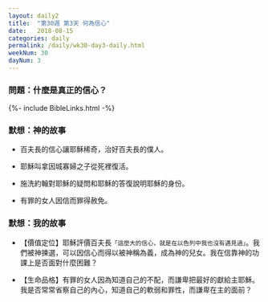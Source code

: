 ```yaml
---
layout: daily2
title:  "第30週 第3天 何為信心"
date:   2018-08-15
categories: daily
permalink: /daily/wk30-day3-daily.html
weekNum: 30
dayNum: 3
---
```

### 問題：什麼是真正的信心？

{%- include BibleLinks.html -%}

### 默想：神的故事 
+ 百夫長的信心讓耶穌稀奇，治好百夫長的僕人。

+ 耶穌叫拿因城寡婦之子從死裡復活。

+ 施洗約翰對耶穌的疑問和耶穌的答復說明耶穌的身份。

+ 有罪的女人因信而罪得赦免。

### 默想：我的故事
+ 【價值定位】耶穌評價百夫長`「這麼大的信心，就是在以色列中我也沒有遇見過」`。我們被神揀選，可以因信心而得以被神稱為義，成為神的兒女。我在信靠神的功課上是否面對什麼困難？

+ 【生命品格】有罪的女人因為知道自己的不配，而謙卑把最好的獻給主耶穌。我是否常常省察自己的內心，知道自己的軟弱和罪性，而謙卑在主的面前？
